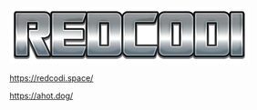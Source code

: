 ![Redcodi](https://raw.githubusercontent.com/RealRedcodi/RealRedcodi/main/assets/Redcodi120.png)

https://redcodi.space/

https://ahot.dog/